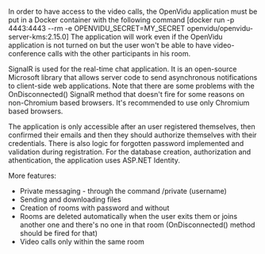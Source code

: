 In order to have access to the video calls, the OpenVidu application must be put in a Docker container with the following command [docker run -p 4443:4443 --rm -e OPENVIDU_SECRET=MY_SECRET openvidu/openvidu-server-kms:2.15.0]
The application will work even if the OpenVidu application is not turned on but the user won't be able to have video-conference calls with the other participants in his room.

SignalR is used for the real-time chat application. It is an open-source Microsoft library that allows server code to send asynchronous notifications to client-side web applications.
Note that there are some problems with the OnDisconnected() SignalR method that doesn't fire for some reasons on non-Chromium based browsers. It's recommended to use only Chromium based browsers.

The application is only accessible after an user registered themselves, then confirmed their emails and then they should authorize themselves with their credentials. There is also logic for forgotten password implemented and validation during registration.
For the database creation, authorization and athentication, the application uses ASP.NET Identity.

More features:
- Private messaging - through the command /private (username)
- Sending and downloading files
- Creation of rooms with password and without
- Rooms are deleted automatically when the user exits them or joins another one and there's no one in that room (OnDisconnected() method should be fired for that)
- Video calls only within the same room
